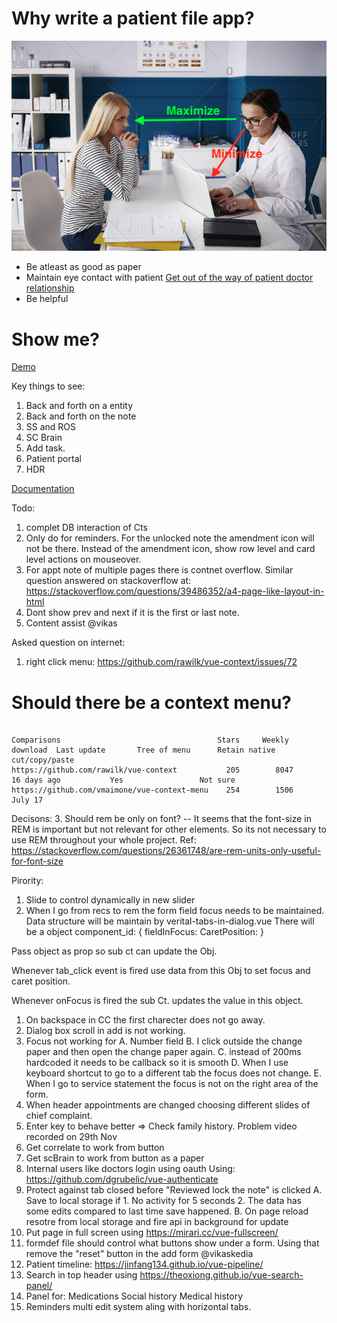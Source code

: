 # Why write a patient file app?

![eye contact](./docs/images/maintain-eye-contact-with-patient.png)

- Be atleast as good as paper
- Maintain eye contact with patient
  [Get out of the way of patient doctor relationship](https://khn.org/news/death-by-a-thousand-clicks/)
- Be helpful

# Show me?

[Demo](http://116.203.134.163/pf/abcd)

Key things to see:

1. Back and forth on a entity
2. Back and forth on the note
3. SS and ROS
4. SC Brain
5. Add task.
6. Patient portal
7. HDR

[Documentation](https://savantcare.github.io)

Todo:

1. complet DB interaction of Cts
2. Only do for reminders. For the unlocked note the amendment icon will not be there. Instead of the amendment icon, show row level and card level actions on mouseover.
3. For appt note of multiple pages there is contnet overflow. Similar question answered on stackoverflow at: https://stackoverflow.com/questions/39486352/a4-page-like-layout-in-html
4. Dont show prev and next if it is the first or last note.
5. Content assist @vikas

Asked question on internet:

1. right click menu: https://github.com/rawilk/vue-context/issues/72

# Should there be a context menu?

```

Comparisons                                   Stars     Weekly download  Last update       Tree of menu      Retain native cut/copy/paste
https://github.com/rawilk/vue-context           205        8047          16 days ago           Yes                 Not sure
https://github.com/vmaimone/vue-context-menu    254        1506            July 17
```

Decisons: 3. Should rem be only on font?
-- It seems that the font-size in REM is important but not relevant for other elements. So its not necessary to use REM throughout your whole project.
Ref: https://stackoverflow.com/questions/26361748/are-rem-units-only-useful-for-font-size

Pirority:

1. Slide to control dynamically in new slider
2. When I go from recs to rem the form field focus needs to be maintained.
   Data structure will be maintain by verital-tabs-in-dialog.vue
   There will be a object
   component_id: {
   fieldInFocus:
   CaretPosition:
   }

Pass object as prop so sub ct can update the Obj.

Whenever tab_click event is fired use data from this Obj to set focus and caret position.

Whenever onFocus is fired the sub Ct. updates the value in this object.

1. On backspace in CC the first charecter does not go away.
2. Dialog box scroll in add is not working.
3. Focus not working for
   A. Number field
   B. I click outside the change paper and then open the change paper again.
   C. instead of 200ms hardcoded it needs to be callback so it is smooth
   D. When I use keyboard shortcut to go to a different tab the focus does not change.
   E. When I go to service statement the focus is not on the right area of the form.
4. When header appointments are changed choosing different slides of chief complaint.
5. Enter key to behave better => Check family history. Problem video recorded on 29th Nov
6. Get correlate to work from button
7. Get scBrain to work from button as a paper
8. Internal users like doctors login using oauth Using: https://github.com/dgrubelic/vue-authenticate
9. Protect against tab closed before "Reviewed lock the note" is clicked A. Save to local storage if 1. No activity for 5 seconds 2. The data has some edits compared to last time save happened. B. On page reload resotre from local storage and fire api in background for update
10. Put page in full screen using https://mirari.cc/vue-fullscreen/
11. formdef file should control what buttons show under a form. Using that remove the "reset" button in the add form @vikaskedia
12. Patient timeline: https://jinfang134.github.io/vue-pipeline/
13. Search in top header using https://theoxiong.github.io/vue-search-panel/
14. Panel for: Medications
    Social history
    Medical history
15. Reminders multi edit system aling with horizontal tabs.
